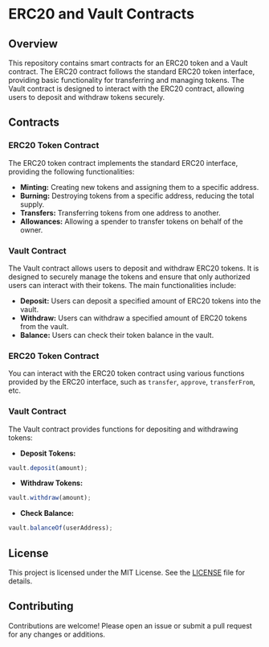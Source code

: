 # ERC20 and Vault Contracts

## Overview

This repository contains smart contracts for an ERC20 token and a Vault contract. The ERC20 contract follows the standard ERC20 token interface, providing basic functionality for transferring and managing tokens. The Vault contract is designed to interact with the ERC20 contract, allowing users to deposit and withdraw tokens securely.

## Contracts

### ERC20 Token Contract

The ERC20 token contract implements the standard ERC20 interface, providing the following functionalities:

- **Minting:** Creating new tokens and assigning them to a specific address.
- **Burning:** Destroying tokens from a specific address, reducing the total supply.
- **Transfers:** Transferring tokens from one address to another.
- **Allowances:** Allowing a spender to transfer tokens on behalf of the owner.

### Vault Contract

The Vault contract allows users to deposit and withdraw ERC20 tokens. It is designed to securely manage the tokens and ensure that only authorized users can interact with their tokens. The main functionalities include:

- **Deposit:** Users can deposit a specified amount of ERC20 tokens into the vault.
- **Withdraw:** Users can withdraw a specified amount of ERC20 tokens from the vault.
- **Balance:** Users can check their token balance in the vault.

### ERC20 Token Contract

You can interact with the ERC20 token contract using various functions provided by the ERC20 interface, such as `transfer`, `approve`, `transferFrom`, etc.

### Vault Contract

The Vault contract provides functions for depositing and withdrawing tokens:

- **Deposit Tokens:**

```javascript
vault.deposit(amount);
```

- **Withdraw Tokens:**

```javascript
vault.withdraw(amount);
```

- **Check Balance:**

```javascript
vault.balanceOf(userAddress);
```

## License

This project is licensed under the MIT License. See the [LICENSE](LICENSE) file for details.

## Contributing

Contributions are welcome! Please open an issue or submit a pull request for any changes or additions.
